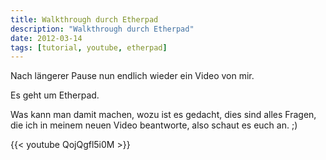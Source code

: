 ```yaml
---
title: Walkthrough durch Etherpad
description: "Walkthrough durch Etherpad"
date: 2012-03-14
tags: [tutorial, youtube, etherpad]
---
```


Nach längerer Pause nun endlich wieder ein Video von mir.

Es geht um Etherpad.

Was kann man damit machen, wozu ist es gedacht, dies sind alles Fragen,
die ich in meinem neuen Video beantworte, also schaut es euch an. ;)

{{< youtube QojQgfl5i0M >}}